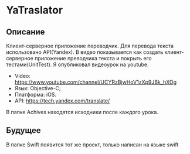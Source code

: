 # YaTraslator

## Описание
Клиент-серверное приложение переводчик. Для перевода текста использовано API(Yandex). 
В видео показывается как создать клиент-серверное приложение преводчика текста и  покрыть его тестами(UnitTest).
Я опубликовал видеоурок на youtube.

- Video: https://www.youtube.com/channel/UCYRzBjwHoV1zXp9JBk_hXOg
- Язык: Objective-C;
- Платформа: iOS.
- API: https://tech.yandex.com/translate/

В папке Achives находятся исходники после каждого урока.

## Будущее
В папке Swift появится тот же проект, только написан на языке swift
